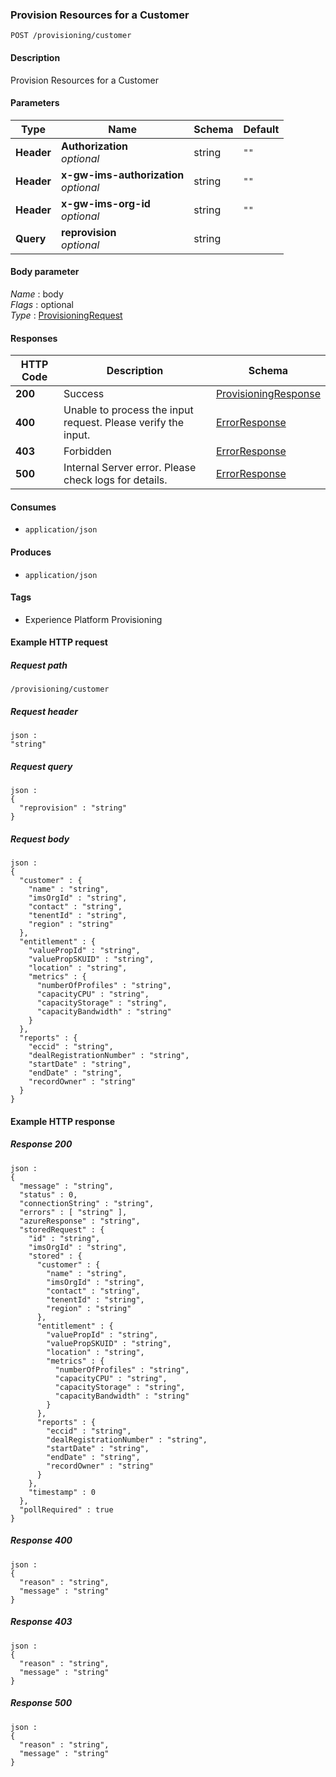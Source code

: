 
<a name="provisioncustomer"></a>
### Provision Resources for a Customer
```
POST /provisioning/customer
```


#### Description
Provision Resources for a Customer


#### Parameters

|Type|Name|Schema|Default|
|---|---|---|---|
|**Header**|**Authorization**  <br>*optional*|string|`""`|
|**Header**|**x-gw-ims-authorization**  <br>*optional*|string|`""`|
|**Header**|**x-gw-ims-org-id**  <br>*optional*|string|`""`|
|**Query**|**reprovision**  <br>*optional*|string||


#### Body parameter
*Name* : body  
*Flags* : optional  
*Type* : [ProvisioningRequest](../definitions/ProvisioningRequest.md#provisioningrequest)


#### Responses

|HTTP Code|Description|Schema|
|---|---|---|
|**200**|Success|[ProvisioningResponse](../definitions/ProvisioningResponse.md#provisioningresponse)|
|**400**|Unable to process the input request. Please verify the input.|[ErrorResponse](../definitions/ErrorResponse.md#errorresponse)|
|**403**|Forbidden|[ErrorResponse](../definitions/ErrorResponse.md#errorresponse)|
|**500**|Internal Server error. Please check logs for details.|[ErrorResponse](../definitions/ErrorResponse.md#errorresponse)|


#### Consumes

* `application/json`


#### Produces

* `application/json`


#### Tags

* Experience Platform Provisioning


#### Example HTTP request

##### Request path
```
/provisioning/customer
```


##### Request header
```
json :
"string"
```


##### Request query
```
json :
{
  "reprovision" : "string"
}
```


##### Request body
```
json :
{
  "customer" : {
    "name" : "string",
    "imsOrgId" : "string",
    "contact" : "string",
    "tenentId" : "string",
    "region" : "string"
  },
  "entitlement" : {
    "valuePropId" : "string",
    "valuePropSKUID" : "string",
    "location" : "string",
    "metrics" : {
      "numberOfProfiles" : "string",
      "capacityCPU" : "string",
      "capacityStorage" : "string",
      "capacityBandwidth" : "string"
    }
  },
  "reports" : {
    "eccid" : "string",
    "dealRegistrationNumber" : "string",
    "startDate" : "string",
    "endDate" : "string",
    "recordOwner" : "string"
  }
}
```


#### Example HTTP response

##### Response 200
```
json :
{
  "message" : "string",
  "status" : 0,
  "connectionString" : "string",
  "errors" : [ "string" ],
  "azureResponse" : "string",
  "storedRequest" : {
    "id" : "string",
    "imsOrgId" : "string",
    "stored" : {
      "customer" : {
        "name" : "string",
        "imsOrgId" : "string",
        "contact" : "string",
        "tenentId" : "string",
        "region" : "string"
      },
      "entitlement" : {
        "valuePropId" : "string",
        "valuePropSKUID" : "string",
        "location" : "string",
        "metrics" : {
          "numberOfProfiles" : "string",
          "capacityCPU" : "string",
          "capacityStorage" : "string",
          "capacityBandwidth" : "string"
        }
      },
      "reports" : {
        "eccid" : "string",
        "dealRegistrationNumber" : "string",
        "startDate" : "string",
        "endDate" : "string",
        "recordOwner" : "string"
      }
    },
    "timestamp" : 0
  },
  "pollRequired" : true
}
```


##### Response 400
```
json :
{
  "reason" : "string",
  "message" : "string"
}
```


##### Response 403
```
json :
{
  "reason" : "string",
  "message" : "string"
}
```


##### Response 500
```
json :
{
  "reason" : "string",
  "message" : "string"
}
```




